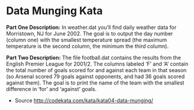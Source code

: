 # Data Munging Kata

**Part One Description:** In weather.dat you’ll find daily weather data for Morristown, NJ for June 2002. The goal is to output the day number (column one) with the smallest temperature spread (the maximum temperature is the second column, the minimum the third column).

**Part Two Description:** The file football.dat contains the results from the English Premier League for 2001/2. The columns labeled ‘F’ and ‘A’ contain the total number of goals scored for and against each team in that season (so Arsenal scored 79 goals against opponents, and had 36 goals scored against them). The goal is to print the name of the team with the smallest difference in ‘for’ and ‘against’ goals.

* Source http://codekata.com/kata/kata04-data-munging/